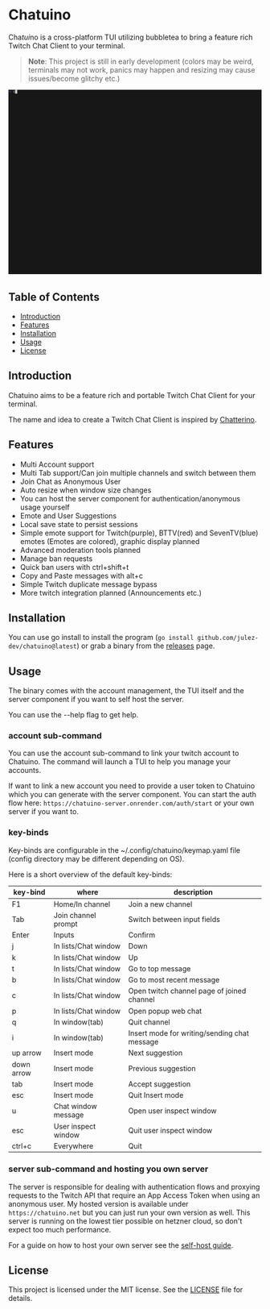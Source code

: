 # Chatuino

Cha*tui*no is a cross-platform TUI utilizing bubbletea to bring a feature rich Twitch Chat Client to your terminal.

> **Note**: This project is still in early development (colors may be weird, terminals may not work, panics may happen and resizing may cause issues/become glitchy etc.)

![Demo of chatuino.](doc/demo.gif)

## Table of Contents

- [Introduction](#introduction)
- [Features](#features)
- [Installation](#installation)
- [Usage](#usage)
- [License](#license)

## Introduction

Chatuino aims to be a feature rich and portable Twitch Chat Client for your terminal.

The name and idea to create a Twitch Chat Client is inspired by [Chatterino](https://github.com/Chatterino/chatterino2).

## Features

- Multi Account support
- Multi Tab support/Can join multiple channels and switch between them
- Join Chat as Anonymous User
- Auto resize when window size changes
- You can host the server component for authentication/anonymous usage yourself
- Emote and User Suggestions
- Local save state to persist sessions
- Simple emote support for Twitch(purple), BTTV(red) and SevenTV(blue) emotes (Emotes are colored), graphic display planned
- Advanced moderation tools planned
- Manage ban requests
- Quick ban users with ctrl+shift+t
- Copy and Paste messages with alt+c
- Simple Twitch duplicate message bypass
- More twitch integration planned (Announcements etc.)

## Installation

You can use go install to install the program (`go install github.com/julez-dev/chatuino@latest`) or grab a binary from the [releases](https://github.com/julez-dev/chatuino/releases) page.

## Usage

The binary comes with the account management, the TUI itself and the server component if you want to self host the server.

You can use the --help flag to get help.

### account sub-command

You can use the account sub-command to link your twitch account to Chatuino. The command will launch a TUI to help you manage your accounts.

If want to link a new account you need to provide a user token to Chatuino which you can generate with the server component. You can start the auth flow here: `https://chatuino-server.onrender.com/auth/start` or your own server if you want to.

### key-binds

Key-binds are configurable in the ~/.config/chatuino/keymap.yaml file (config directory may be different depending on OS).

Here is a short overview of the default key-binds:

| key-bind   | where | description                                  |
|------------| ----- |----------------------------------------------|
| F1         | Home/In channel | Join a new channel                           |
| Tab        | Join channel prompt | Switch between input fields                  |
| Enter      | Inputs | Confirm                                      |
| j          | In lists/Chat window | Down                                         |
| k          | In lists/Chat window | Up                                           |
| t          | In lists/Chat window | Go to top message                            |
| b          | In lists/Chat window | Go to most recent message                    |
| c          | In lists/Chat window | Open twitch channel page of joined channel   |
| p          | In lists/Chat window | Open popup web chat                          |
| q          | In window(tab) | Quit channel                                 |
| i          | In window(tab) | Insert mode for writing/sending chat message |
| up arrow   | Insert mode | Next suggestion                              |
| down arrow | Insert mode | Previous suggestion                          |
| tab        | Insert mode | Accept suggestion                            |
| esc        | Insert mode | Quit Insert mode                             |
| u          | Chat window message | Open user inspect window
| esc        | User inspect window | Quit user inspect window                     |
| ctrl+c     | Everywhere | Quit                                         |

### server sub-command and hosting you own server

The server is responsible for dealing with authentication flows and proxying requests to the Twitch API that require an App Access Token when using an anonymous user. My hosted version is available under `https://chatuino.net` but you can just run your own version as well. This server is running on the lowest tier possible on hetzner cloud, so don't expect too much performance.

For a guide on how to host your own server see the [self-host guide](doc/SELF_HOST.md).

## License

This project is licensed under the MIT license. See the [LICENSE](LICENSE) file for details.
